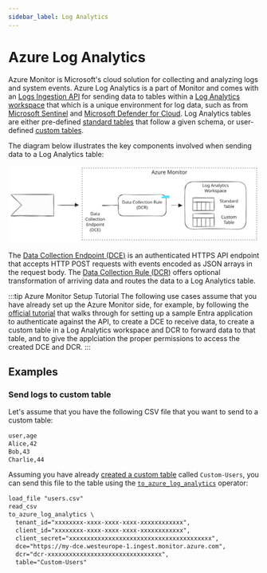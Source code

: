 ```yaml
---
sidebar_label: Log Analytics
---
```


# Azure Log Analytics

Azure Monitor is Microsoft's cloud solution for collecting and analyzing logs
and system events. Azure Log Analytics is a part of Monitor and comes with an
[Logs Ingestion
API](https://learn.microsoft.com/en-us/azure/azure-monitor/logs/logs-ingestion-api-overview)
for sending data to tables within a [Log Analytics
workspace](https://learn.microsoft.com/en-us/azure/azure-monitor/logs/log-analytics-workspace-overview)
that which is a unique environment for log data, such as from [Microsoft
Sentinel](https://learn.microsoft.com/en-us/azure/sentinel/overview?tabs=azure-portal)
and [Microsoft Defender for
Cloud](https://learn.microsoft.com/en-us/azure/defender-for-cloud/defender-for-cloud-introduction).
Log Analytics tables are either pre-defined [standard
tables](https://learn.microsoft.com/en-us/azure/azure-monitor/logs/logs-ingestion-api-overview#supported-tables)
that follow a given schema, or user-defined [custom
tables](https://learn.microsoft.com/en-us/azure/azure-monitor/logs/create-custom-table#create-a-custom-table).

The diagram below illustrates the key components involved when sending data to a
Log Analytics table:

![Log Ingestion Workflow](azure-log-analytics.svg)

The [Data Collection Endpoint
(DCE)](https://learn.microsoft.com/en-us/azure/azure-monitor/essentials/data-collection-endpoint-overview)
is an authenticated HTTPS API endpoint that accepts HTTP POST requests with
events encoded as JSON arrays in the request body. The [Data Collection Rule
(DCR)](https://learn.microsoft.com/en-us/azure/azure-monitor/essentials/data-collection-rule-overview) offers optional transformation of arriving data and routes the data to a Log Analytics table.

:::tip Azure Monitor Setup Tutorial
The following use cases assume that you have already set up the Azure Monitor
side, for example, by following the [official
tutorial](https://learn.microsoft.com/en-us/azure/azure-monitor/logs/tutorial-logs-ingestion-portal)
that walks through for setting up a sample Entra application to authenticate
against the API, to create a DCE to receive data, to create a custom table in a
Log Analytics workspace and DCR to forward data to that table, and to give the
applciation the proper permissions to access the created DCE and DCR.
:::

## Examples

### Send logs to custom table

Let's assume that you have the following CSV file that you want to send to a
custom table:

```csv title="users.csv"
user,age
Alice,42
Bob,43
Charlie,44
```

Assuming you have already [created a custom
table](https://learn.microsoft.com/en-us/azure/azure-monitor/logs/create-custom-table#create-a-custom-table)
called `Custom-Users`, you can send this file to the table using the
[`to_azure_log_analytics`](../../../../tql2/operators/to_azure_log_analytics.md)
operator:

```tql
load_file "users.csv"
read_csv
to_azure_log_analytics \
  tenant_id="xxxxxxxx-xxxx-xxxx-xxxx-xxxxxxxxxxxx",
  client_id="xxxxxxxx-xxxx-xxxx-xxxx-xxxxxxxxxxxx",
  client_secret="xxxxxxxxxxxxxxxxxxxxxxxxxxxxxxxxxxxxxxxx",
  dce="https://my-dce.westeurope-1.ingest.monitor.azure.com",
  dcr="dcr-xxxxxxxxxxxxxxxxxxxxxxxxxxxxxxxx",
  table="Custom-Users"
```
